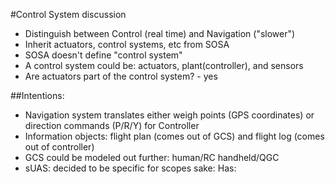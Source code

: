 #Control System discussion
 - Distinguish between Control (real time) and Navigation ("slower")
 - Inherit actuators, control systems, etc from SOSA
 - SOSA doesn't define "control system"
 - A control system could be: actuators, plant(controller), and sensors 
 - Are actuators part of the control system? - yes

##Intentions:
 - Navigation system translates either weigh points (GPS coordinates) or direction commands (P/R/Y) for Controller
 - Information objects: flight plan (comes out of GCS) and flight log (comes out of controller) 
 - GCS could be modeled out further: human/RC handheld/QGC
 - sUAS: decided to be specific for scopes sake: Has:

 

